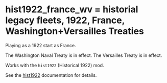 # hist1922_france_wv = historial legacy fleets, 1922, France, Washington+Versailles Treaties

Playing as a 1922 start as France.

The Washington Naval Treaty is  in effect.
The Versailles Treaty is  in effect.

Works with the `hist1922` (Historical 1922) mod.

See the [hist1922](hist1922.md) documentation for details.

